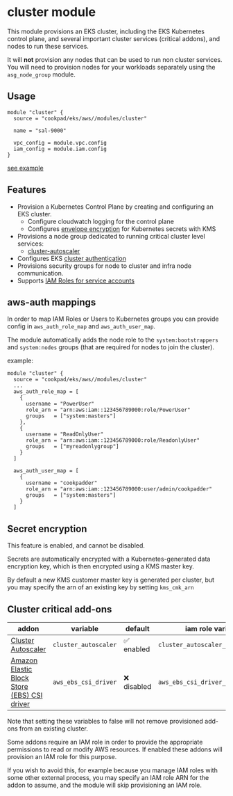 # cluster module

This module provisions an EKS cluster, including the EKS Kubernetes control
plane, and several important cluster services (critical addons), and nodes to
run these services.

It will **not** provision any nodes that can be used to run non cluster services.
You will need to provision nodes for your workloads separately using the `asg_node_group` module.

## Usage

```hcl
module "cluster" {
  source = "cookpad/eks/aws//modules/cluster"

  name = "sal-9000"

  vpc_config = module.vpc.config
  iam_config = module.iam.config
}
```

[see example](../../examples/cluster/main.tf)

## Features

* Provision a Kubernetes Control Plane by creating and configuring an EKS cluster.
  * Configure cloudwatch logging for the control plane
  * Configures [envelope encryption](https://aws.amazon.com/about-aws/whats-new/2020/03/amazon-eks-adds-envelope-encryption-for-secrets-with-aws-kms/) for Kubernetes secrets with KMS
* Provisions a node group dedicated to running critical cluster level services:
  * [cluster-autoscaler](https://github.com/kubernetes/autoscaler/tree/master/cluster-autoscaler)
* Configures EKS [cluster authentication](https://docs.aws.amazon.com/eks/latest/userguide/managing-auth.html)
* Provisions security groups for node to cluster and infra node communication.
* Supports [IAM Roles for service accounts](https://docs.aws.amazon.com/eks/latest/userguide/iam-roles-for-service-accounts.html)

## aws-auth mappings

In order to map IAM Roles or Users to Kubernetes groups you can provide config
in `aws_auth_role_map` and `aws_auth_user_map`.

The module automatically adds the node role to the `system:bootstrappers` and
`system:nodes` groups (that are required for nodes to join the cluster).

example:

```hcl
module "cluster" {
  source = "cookpad/eks/aws//modules/cluster"
  ...
  aws_auth_role_map = [
    {
      username = "PowerUser"
      role_arn = "arn:aws:iam::123456789000:role/PowerUser"
      groups   = ["system:masters"]
    },
    {
      username = "ReadOnlyUser"
      role_arn = "arn:aws:iam::123456789000:role/ReadonlyUser"
      groups   = ["myreadonlygroup"]
    }
  ]

  aws_auth_user_map = [
    {
      username = "cookpadder"
      role_arn = "arn:aws:iam::123456789000:user/admin/cookpadder"
      groups   = ["system:masters"]
    }
  ]
```

## Secret encryption

This feature is enabled, and cannot be disabled.

Secrets are automatically encrypted with a Kubernetes-generated
data encryption key, which is then encrypted using a KMS master key.

By default a new KMS customer master key is generated per cluster, but you may
specify the arn of an existing key by setting `kms_cmk_arn`

## Cluster critical add-ons


| addon | variable | default | iam role variable |
|-------|----------|---------|-------------------|
| [Cluster Autoscaler](https://github.com/kubernetes/autoscaler/tree/master/cluster-autoscaler) | `cluster_autoscaler` | ✅ enabled | `cluster_autoscaler_iam_role_arn` |
| [Amazon Elastic Block Store (EBS) CSI driver](https://github.com/kubernetes-sigs/aws-ebs-csi-driver/) | `aws_ebs_csi_driver` | ❌ disabled | `aws_ebs_csi_driver_iam_role_arn` |

Note that setting these variables to false will not remove provisioned add-ons from an existing cluster.

Some addons require an IAM role in order to provide the appropriate permissions to read or modify AWS resources.
If enabled these addons will provision an IAM role for this purpose.

If you wish to avoid this, for example because you manage IAM roles with some other external process, you may specify an IAM role ARN for the addon to assume,
and the module will skip provisioning an IAM role.
